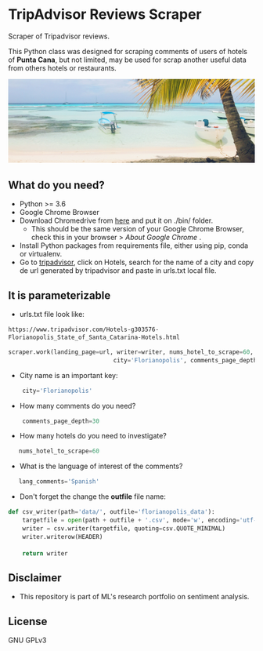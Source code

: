 # TripAdvisor Reviews Scraper

Scraper of Tripadvisor reviews.

This Python class was designed for scraping comments of users of hotels of **Punta Cana**, but not limited,
may be used for scrap another useful data from others hotels or restaurants. 

![green-palms-raise-up-sky-sunny-beach](img/green-palms-raise-up-sky-sunny-beach.png?raw=true "Title")


## What do you need?
- Python >= 3.6
- Google Chrome Browser
- Download Chromedrive from [here](https://chromedriver.storage.googleapis.com/index.html) and put it on ./bin/ folder.
  - This should be the same version of your Google Chrome Browser, check this in your browser > _About Google Chrome_ .
- Install Python packages from requirements file, either using pip, conda or virtualenv.
- Go to [tripadvisor](https://www.tripadvisor.com), click on Hotels, search for the name of a city and copy de url generated
by tripadvisor and paste in urls.txt local file.

## It is parameterizable

 - urls.txt file look like:
```
https://www.tripadvisor.com/Hotels-g303576-Florianopolis_State_of_Santa_Catarina-Hotels.html
```

```python
scraper.work(landing_page=url, writer=writer, nums_hotel_to_scrape=60,
                              city='Florianopolis', comments_page_depth=25, lang_comments='Portuguese')
```
  - City name is an important key:
```python
    city='Florianopolis'
```

  - How many comments do you need? 
```python
    comments_page_depth=30
```
 - How many hotels do you need to investigate? 
 ```python
    nums_hotel_to_scrape=60
 ```
 - What is the language of interest of the comments?
 ```python
    lang_comments='Spanish'
 ```
  - Don't forget the change the **outfile** file name:
```python
def csv_writer(path='data/', outfile='florianopolis_data'):
    targetfile = open(path + outfile + '.csv', mode='w', encoding='utf-8', newline='\n')
    writer = csv.writer(targetfile, quoting=csv.QUOTE_MINIMAL)
    writer.writerow(HEADER)

    return writer
```

## Disclaimer
 - This repository is part of ML's research portfolio on sentiment analysis.

## License
GNU GPLv3

